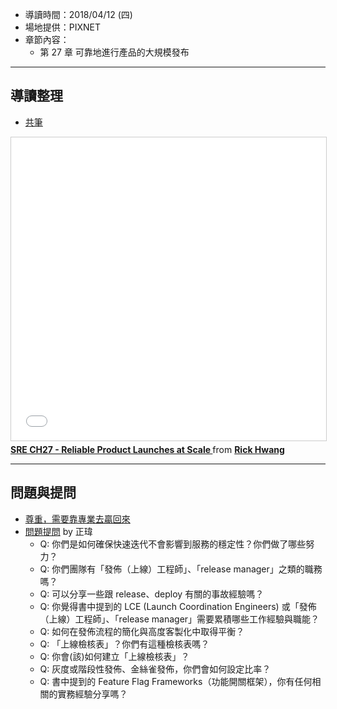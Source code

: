 
* 導讀時間：2018/04/12 (四)
* 場地提供：PIXNET
* 章節內容：
    * 第 27 章 可靠地進行產品的大規模發布


---
## 導讀整理

* [共筆](https://hackmd.io/XXj9XTb-TE-u9ryMxRz5PA)

<iframe src="//www.slideshare.net/slideshow/embed_code/key/2V7HXvhYUhrYdL?startSlide=2" width="595" height="485" frameborder="0" marginwidth="0" marginheight="0" scrolling="no" style="border:1px solid #CCC; border-width:1px; margin-bottom:5px; max-width: 100%;" allowfullscreen> </iframe> <div style="margin-bottom:5px"> <strong> <a href="//www.slideshare.net/rickhwang/sre-ch27-reliable-product-launches-at-scale" title="SRE CH27 - Reliable Product Launches at Scale " target="_blank">SRE CH27 - Reliable Product Launches at Scale </a> </strong> from <strong><a href="//www.slideshare.net/rickhwang" target="_blank">Rick Hwang</a></strong> </div>

---
## 問題與提問

* [尊重，需要靠專業去贏回來](https://medium.com/how-gipi-learn/%E5%B0%8A%E9%87%8D-%E9%9C%80%E8%A6%81%E9%9D%A0%E5%B0%88%E6%A5%AD%E5%8E%BB%E8%B4%8F%E5%9B%9E%E4%BE%86-8fdecf676fe5)
* [問題提問](https://www.facebook.com/groups/sre.taiwan/permalink/1008441522655085/) by  正瑋
    * Q: 你們是如何確保快速迭代不會影響到服務的穩定性？你們做了哪些努力？
    * Q: 你們團隊有「發佈（上線）工程師」、「release manager」之類的職務嗎？
    * Q: 可以分享一些跟 release、deploy 有關的事故經驗嗎？
    * Q: 你覺得書中提到的 LCE (Launch Coordination Engineers) 或「發佈（上線）工程師」、「release manager」需要累積哪些工作經驗與職能？
    * Q: 如何在發佈流程的簡化與高度客製化中取得平衡？
    * Q: 「上線檢核表」？你們有這種檢核表嗎？
    * Q: 你會(該)如何建立「上線檢核表」？
    * Q: 灰度或階段性發佈、金絲雀發佈，你們會如何設定比率？
    * Q: 書中提到的 Feature Flag Frameworks（功能開關框架），你有任何相關的實務經驗分享嗎？

